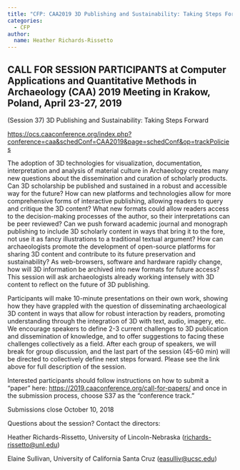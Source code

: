 ```yaml
---
title: "CFP: CAA2019 3D Publishing and Sustainability: Taking Steps Forward"
categories:
  - CFP
author:
  name: Heather Richards-Rissetto
---
```


## CALL FOR SESSION PARTICIPANTS at Computer Applications and Quantitative Methods in Archaeology (CAA) 2019 Meeting in Krakow, Poland, April 23-27, 2019


(Session 37)    3D Publishing and Sustainability: Taking Steps Forward

https://ocs.caaconference.org/index.php?conference=caa&schedConf=CAA2019&page=schedConf&op=trackPolicies

The adoption of 3D technologies for visualization, documentation, interpretation and analysis of material culture in Archaeology creates many new questions about the dissemination and curation of scholarly products. Can 3D scholarship be published and sustained in a robust and accessible way for the future? How can new platforms and technologies allow for more comprehensive forms of interactive publishing, allowing readers to query and critique the 3D content? What new formats could allow readers access to the decision-making processes of the author, so their interpretations can be peer reviewed? Can we push forward academic journal and monograph publishing to include 3D scholarly content in ways that bring it to the fore, not use it as fancy illustrations to a traditional textual argument? How can archaeologists promote the development of open-source platforms for sharing 3D content and contribute to its future preservation and sustainability? As web-browsers, software and hardware rapidly change, how will 3D information be archived into new formats for future access? This session will ask archaeologists already working intensely with 3D content to reflect on the future of 3D publishing.


Participants will make 10-minute presentations on their own work, showing how they have grappled with the question of disseminating archaeological 3D content in ways that allow for robust interaction by readers, promoting understanding through the integration of 3D with text, audio, imagery, etc. We encourage speakers to define 2-3 current challenges to 3D publication and dissemination of knowledge, and to offer suggestions to facing these challenges collectively as a field. After each group of speakers, we will break for group discussion, and the last part of the session (45-60 min) will be directed to collectively define next steps forward.  Please see the link above for full description of the session.  

Interested participants should follow instructions on how to submit a “paper” here: https://2019.caaconference.org/call-for-papers/  and once in the submission process, choose S37 as the “conference track.”

Submissions close October 10, 2018

Questions about the session?  Contact the directors:



Heather Richards-Rissetto, University of Lincoln-Nebraska (richards-rissetto@unl.edu)

Elaine Sullivan, University of California Santa Cruz (easulliv@ucsc.edu)
